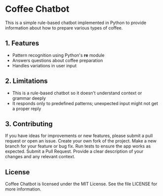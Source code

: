 # Coffee Chatbot
This is a simple rule-based chatbot implemented in Python to provide information about how to prepare various types of coffee.

## 1. Features
- Pattern recognition using Python's **re** module
- Answers questions about coffee preparation
- Handles variations in user input

## 2. Limitations
- This is a rule-based chatbot so it doesn't understand context or grammar deeply
- It responds only to predefined patterns; unexpected input might not get a proper reply

## 3. Contributing
If you have ideas for improvements or new features, please submit a pull request or open an issue.
Create your own fork of the project.
Make a new branch for your feature or bug fix.
Run tests to ensure the app works as expected.
Submit a Pull Request. Provide a clear description of your changes and any relevant context.

## License
Coffee Chatbot is licensed under the MIT License. See the file LICENSE for more information.
